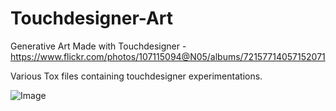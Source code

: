 # Touchdesigner-Art
Generative Art Made with Touchdesigner - https://www.flickr.com/photos/107115094@N05/albums/72157714057152071

Various Tox files containing touchdesigner experimentations.

![Image](https://raw.githubusercontent.com/cpreid2/Touchdesigner-Art/master/images/front_page.png)
